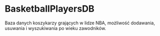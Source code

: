 # BasketballPlayersDB
Baza danych koszykarzy grających w lidze NBA, możliwość dodawania, usuwania i wyszukiwania po wieku zawodników.
